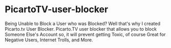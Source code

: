 # PicartoTV-user-blocker
Being Unable to Block a User who was Blocked? Well that's why I created Picarto.tv User Blocker. Picarto.TV user blocker that allows you to block Someone Else's Account so, it will prevent getting Toxic, of course Great for Negative Users, Internet Trolls, and More.
